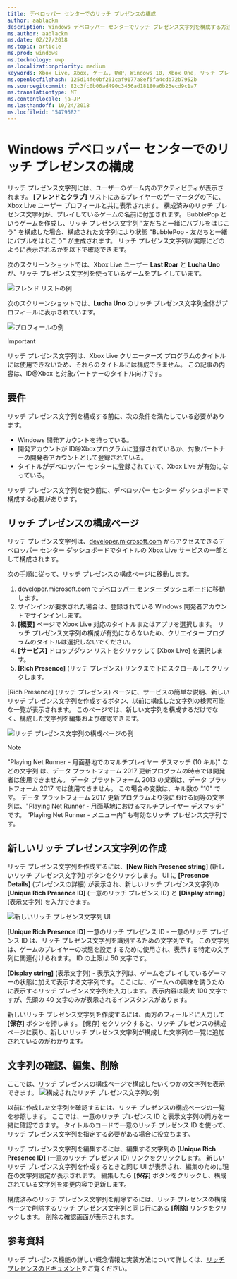 ```yaml
---
title: デベロッパー センターでのリッチ プレゼンスの構成
author: aablackm
description: Windows デベロッパー センターでリッチ プレゼンス文字列を構成する方法について説明します。
ms.author: aablackm
ms.date: 02/27/2018
ms.topic: article
ms.prod: windows
ms.technology: uwp
ms.localizationpriority: medium
keywords: Xbox Live, Xbox, ゲーム, UWP, Windows 10, Xbox One, リッチ プレゼンス文字列, Windows デベロッパー センター
ms.openlocfilehash: 125d14fe0bf261caf9177a8ef5fa4cdb72b7952b
ms.sourcegitcommit: 82c3fc0b06ad490c3456ad18180a6b23ecd9c1a7
ms.translationtype: MT
ms.contentlocale: ja-JP
ms.lasthandoff: 10/24/2018
ms.locfileid: "5479582"
---
```

# <a name="configure-rich-presence-on-windows-dev-center"></a>Windows デベロッパー センターでのリッチ プレゼンスの構成

リッチ プレゼンス文字列には、ユーザーのゲーム内のアクティビティが表示されます。 **[フレンドとクラブ]** リストにあるプレイヤーのゲーマータグの下に、Xbox Live ユーザー プロフィールと共に表示されます。 構成済みのリッチ プレゼンス文字列が、プレイしているゲームの名前に付加されます。 BubblePop というゲームを作成し、リッチ プレゼンス文字列 "友だちと一緒にバブルをはじこう" を構成した場合、構成された文字列により状態 "BubblePop - 友だちと一緒にバブルをはじこう" が生成されます。 リッチ プレゼンス文字列が実際にどのように表示されるかを以下で確認できます。

次のスクリーンショットでは、Xbox Live ユーザー **Last Roar** と **Lucha Uno** が、リッチ プレゼンス文字列を使っているゲームをプレイしています。

![フレンド リストの例](../../images/rich_presence/RichPresence_FriendsList_Screen.jpg)

次のスクリーンショットでは、**Lucha Uno** のリッチ プレゼンス文字列全体がプロフィールに表示されています。

![プロフィールの例](../../images/rich_presence/RichPresence_Config_ProfileScreen.jpg)

> [!IMPORTANT]
> リッチ プレゼンス文字列は、Xbox Live クリエーターズ プログラムのタイトルには使用できないため、それらのタイトルには構成できません。 この記事の内容は、ID@Xbox と対象パートナーのタイトル向けです。

## <a name="requirements"></a>要件

リッチ プレゼンス文字列を構成する前に、次の条件を満たしている必要があります。

- Windows 開発アカウントを持っている。
- 開発アカウントが ID@Xboxプログラムに登録されているか、対象パートナーの開発者アカウントとして登録されている。
- タイトルがデベロッパー センターに登録されていて、Xbox Live が有効になっている。

リッチ プレゼンス文字列を使う前に、デベロッパー センター ダッシュボードで構成する必要があります。

## <a name="rich-presence-configuration-page"></a>リッチ プレゼンスの構成ページ

リッチ プレゼンス文字列は、[developer.microsoft.com](https://developer.microsoft.com/windows) からアクセスできるデベロッパー センター ダッシュボードでタイトルの Xbox Live サービスの一部として構成されます。

次の手順に従って、リッチ プレゼンスの構成ページに移動します。

1. developer.microsoft.com で[デベロッパー センター ダッシュボード](https://developer.microsoft.com/windows)に移動します。
2. サインインが要求された場合は、登録されている Windows 開発者アカウントでサインインします。
3. **[概要]** ページで Xbox Live 対応のタイトルまたはアプリを選択します。 リッチ プレゼンス文字列の構成が有効にならないため、クリエイター プログラムのタイトルは選択しないでください。
4. **[サービス]** ドロップダウン リストをクリックして [Xbox Live] を選択します。
5. **[Rich Presence]** (リッチ プレゼンス) リンクまで下にスクロールしてクリックします。

[Rich Presence] (リッチ プレゼンス) ページに、サービスの簡単な説明、新しいリッチ プレゼンス文字列を作成するボタン、以前に構成した文字列の検索可能な一覧が表示されます。 このページでは、新しい文字列を構成するだけでなく、構成した文字列を編集および確認できます。

![リッチ プレゼンス文字列の構成ページの例](../../images/rich_presence/RichPresence_ConfigPage_New.JPG)

> [!NOTE]
> "Playing Net Runner - 月面基地でのマルチプレイヤー デスマッチ (10 キル)" などの文字列 は、データ プラットフォーム 2017 更新プログラムの時点では開発者は使用できません。 データ プラットフォーム 2013 の*変数*は、データ プラットフォーム 2017 では使用できません。 この場合の変数は、キル数の "10" です。 データ プラットフォーム 2017 更新プログラムより後における同等の文字列は、"Playing Net Runner - 月面基地におけるマルチプレイヤー デスマッチ" です。 “Playing Net Runner - メニュー内” も有効なリッチ プレゼンス文字列です。

## <a name="create-a-new-rich-presence-string"></a>新しいリッチ プレゼンス文字列の作成

リッチ プレゼンス文字列を作成するには、**[New Rich Presence string]** (新しいリッチ プレゼンス文字列) ボタンをクリックします。 UI に **[Presence Details]** (プレゼンスの詳細) が表示され、新しいリッチ プレゼンス文字列の **[Unique Rich Presence ID]** (一意のリッチ プレゼンス ID) と **[Display string]** (表示文字列) を入力できます。

![新しいリッチ プレゼンス文字列 UI](../../images/rich_presence/RichPresence_Config_NewString.JPG)

**[Unique Rich Presence ID]** 一意のリッチ プレゼンス ID - 一意のリッチ プレゼンス ID は、リッチ プレゼンス文字列を識別するための文字列です。 この文字列は、ゲームのプレイヤーの状態を設定するために使用され、表示する特定の文字列に関連付けられます。 ID の上限は 50 文字です。

**[Display string]** (表示文字列) - 表示文字列は、ゲームをプレイしているゲーマーの状態に加えて表示する文字列です。 ここには、ゲームへの興味を誘うために表示するリッチ プレゼンス文字列を入力します。 表示内容は最大 100 文字ですが、先頭の 40 文字のみが表示されるインスタンスがあります。

新しいリッチ プレゼンス文字列を作成するには、両方のフィールドに入力して **[保存]** ボタンを押します。
[保存] をクリックすると、リッチ プレゼンスの構成ページに戻り、新しいリッチ プレゼンス文字列が構成した文字列の一覧に追加されているのがわかります。

## <a name="review-edit-and-delete-strings"></a>文字列の確認、編集、削除

ここでは、リッチ プレゼンスの構成ページで構成したいくつかの文字列を表示できます。
![構成されたリッチ プレゼンス文字列の例](../../images/rich_presence/RichPresence_ConfigPage_Configured.JPG)

以前に作成した文字列を確認するには、リッチ プレゼンスの構成ページの一覧を参照します。 ここでは、一意のリッチ プレゼンス ID と表示文字列の両方を一緒に確認できます。 タイトルのコードで一意のリッチ プレゼンス ID を使って、リッチ プレゼンス文字列を指定する必要がある場合に役立ちます。

リッチ プレゼンス文字列を編集するには、編集する文字列の **[Unique Rich Presence ID]** (一意のリッチ プレゼンス ID) リンクをクリックします。 新しいリッチ プレゼンス文字列を作成するときと同じ UI が表示され、編集のために現在の文字列設定が表示されます。 編集したら **[保存]** ボタンをクリックし、構成されている文字列を変更内容で更新します。

構成済みのリッチ プレゼンス文字列を削除するには、リッチ プレゼンスの構成ページで削除するリッチ プレゼンス文字列と同じ行にある **[削除]** リンクをクリックします。 削除の確認画面が表示されます。

## <a name="further-reading"></a>参考資料

リッチ プレゼンス機能の詳しい概念情報と実装方法について詳しくは、[リッチ プレゼンスのドキュメント](https://docs.microsoft.com/en-us/windows/uwp/xbox-live/social-platform/rich-presence-strings/rich-presence-strings-overview)をご覧ください。